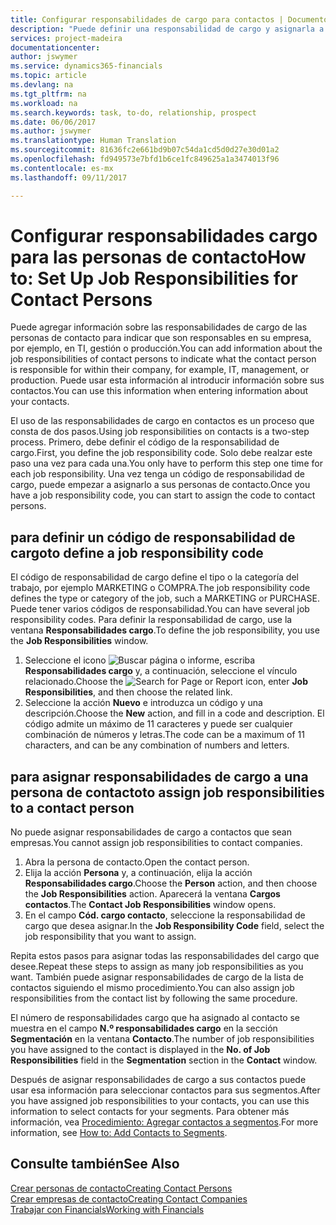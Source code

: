 ```yaml
---
title: Configurar responsabilidades de cargo para contactos | Documentos de Microsoft
description: "Puede definir una responsabilidad de cargo y asignarla a un contacto para indicar las tareas de las que es responsable que su contacto en su empresa, por ejemplo, TI o producción."
services: project-madeira
documentationcenter: 
author: jswymer
ms.service: dynamics365-financials
ms.topic: article
ms.devlang: na
ms.tgt_pltfrm: na
ms.workload: na
ms.search.keywords: task, to-do, relationship, prospect
ms.date: 06/06/2017
ms.author: jswymer
ms.translationtype: Human Translation
ms.sourcegitcommit: 81636fc2e661bd9b07c54da1cd5d0d27e30d01a2
ms.openlocfilehash: fd949573e7bfd1b6ce1fc849625a1a3474013f96
ms.contentlocale: es-mx
ms.lasthandoff: 09/11/2017

---
```

# <a name="how-to-set-up-job-responsibilities-for-contact-persons"></a><span data-ttu-id="e438d-103">Configurar responsabilidades cargo para las personas de contacto</span><span class="sxs-lookup"><span data-stu-id="e438d-103">How to: Set Up Job Responsibilities for Contact Persons</span></span>
<span data-ttu-id="e438d-104">Puede agregar información sobre las responsabilidades de cargo de las personas de contacto para indicar que son responsables en su empresa, por ejemplo, en TI, gestión o producción.</span><span class="sxs-lookup"><span data-stu-id="e438d-104">You can add information about the job responsibilities of contact persons to indicate what the contact person is responsible for within their company, for example, IT, management, or production.</span></span> <span data-ttu-id="e438d-105">Puede usar esta información al introducir información sobre sus contactos.</span><span class="sxs-lookup"><span data-stu-id="e438d-105">You can use this information when entering information about your contacts.</span></span>

<span data-ttu-id="e438d-106">El uso de las responsabilidades de cargo en contactos es un proceso que consta de dos pasos.</span><span class="sxs-lookup"><span data-stu-id="e438d-106">Using job responsibilities on contacts is a two-step process.</span></span> <span data-ttu-id="e438d-107">Primero, debe definir el código de la responsabilidad de cargo.</span><span class="sxs-lookup"><span data-stu-id="e438d-107">First, you define the job responsibility code.</span></span> <span data-ttu-id="e438d-108">Solo debe realzar este paso una vez para cada una.</span><span class="sxs-lookup"><span data-stu-id="e438d-108">You only have to perform this step one time for each job responsibility.</span></span> <span data-ttu-id="e438d-109">Una vez tenga un código de responsabilidad de cargo, puede empezar a asignarlo a sus personas de contacto.</span><span class="sxs-lookup"><span data-stu-id="e438d-109">Once you have a job responsibility code, you can start to assign the code to contact persons.</span></span>

## <a name="to-define-a-job-responsibility-code"></a><span data-ttu-id="e438d-110">para definir un código de responsabilidad de cargo</span><span class="sxs-lookup"><span data-stu-id="e438d-110">to define a job responsibility code</span></span>
<span data-ttu-id="e438d-111">El código de responsabilidad de cargo define el tipo o la categoría del trabajo, por ejemplo MARKETING o COMPRA.</span><span class="sxs-lookup"><span data-stu-id="e438d-111">The job responsibility code defines the type or category of the job, such a MARKETING or PURCHASE.</span></span> <span data-ttu-id="e438d-112">Puede tener varios códigos de responsabilidad.</span><span class="sxs-lookup"><span data-stu-id="e438d-112">You can have several job responsibility codes.</span></span> <span data-ttu-id="e438d-113">Para definir la responsabilidad de cargo, use la ventana **Responsabilidades cargo**.</span><span class="sxs-lookup"><span data-stu-id="e438d-113">To define the job responsibility, you use the **Job Responsibilities** window.</span></span>

1. <span data-ttu-id="e438d-114">Seleccione el icono ![Buscar página o informe](media/ui-search/search_small.png "icono Buscar página o informe"), escriba **Responsabilidades cargo** y, a continuación, seleccione el vínculo relacionado.</span><span class="sxs-lookup"><span data-stu-id="e438d-114">Choose the ![Search for Page or Report](media/ui-search/search_small.png "Search for Page or Report icon") icon, enter **Job Responsibilities**, and then choose the related link.</span></span>
2. <span data-ttu-id="e438d-115">Seleccione la acción **Nuevo** e introduzca un código y una descripción.</span><span class="sxs-lookup"><span data-stu-id="e438d-115">Choose the **New** action, and fill in a code and description.</span></span> <span data-ttu-id="e438d-116">El código admite un máximo de 11 caracteres y puede ser cualquier combinación de números y letras.</span><span class="sxs-lookup"><span data-stu-id="e438d-116">The code can be a maximum of 11 characters, and can be any combination of numbers and letters.</span></span>

## <a name="to-assign-job-responsibilities-to-a-contact-person"></a><span data-ttu-id="e438d-117">para asignar responsabilidades de cargo a una persona de contacto</span><span class="sxs-lookup"><span data-stu-id="e438d-117">to assign job responsibilities to a contact person</span></span>
<span data-ttu-id="e438d-118">No puede asignar responsabilidades de cargo a contactos que sean empresas.</span><span class="sxs-lookup"><span data-stu-id="e438d-118">You cannot assign job responsibilities to contact companies.</span></span>

1. <span data-ttu-id="e438d-119">Abra la persona de contacto.</span><span class="sxs-lookup"><span data-stu-id="e438d-119">Open the contact person.</span></span>
2. <span data-ttu-id="e438d-120">Elija la acción **Persona** y, a continuación, elija la acción **Responsabilidades cargo**.</span><span class="sxs-lookup"><span data-stu-id="e438d-120">Choose the **Person** action, and then choose the **Job Responsibilities** action.</span></span> <span data-ttu-id="e438d-121">Aparecerá la ventana **Cargos contactos**.</span><span class="sxs-lookup"><span data-stu-id="e438d-121">The **Contact Job Responsibilities** window opens.</span></span>
3. <span data-ttu-id="e438d-122">En el campo **Cód. cargo contacto**, seleccione la responsabilidad de cargo que desea asignar.</span><span class="sxs-lookup"><span data-stu-id="e438d-122">In the **Job Responsibility Code** field, select the job responsibility that you want to assign.</span></span>

<span data-ttu-id="e438d-123">Repita estos pasos para asignar todas las responsabilidades del cargo que desee.</span><span class="sxs-lookup"><span data-stu-id="e438d-123">Repeat these steps to assign as many job responsibilities as you want.</span></span> <span data-ttu-id="e438d-124">También puede asignar responsabilidades de cargo de la lista de contactos siguiendo el mismo procedimiento.</span><span class="sxs-lookup"><span data-stu-id="e438d-124">You can also assign job responsibilities from the contact list by following the same procedure.</span></span>

<span data-ttu-id="e438d-125">El número de responsabilidades cargo que ha asignado al contacto se muestra en el campo **N.º responsabilidades cargo** en la sección **Segmentación** en la ventana **Contacto**.</span><span class="sxs-lookup"><span data-stu-id="e438d-125">The number of job responsibilities you have assigned to the contact is displayed in the **No. of Job Responsibilities** field in the **Segmentation** section in the **Contact** window.</span></span>

<span data-ttu-id="e438d-126">Después de asignar responsabilidades de cargo a sus contactos puede usar esa información para seleccionar contactos para sus segmentos.</span><span class="sxs-lookup"><span data-stu-id="e438d-126">After you have assigned job responsibilities to your contacts, you can use this information to select contacts for your segments.</span></span> <span data-ttu-id="e438d-127">Para obtener más información, vea [Procedimiento: Agregar contactos a segmentos](marketing-add-contact-segment.md).</span><span class="sxs-lookup"><span data-stu-id="e438d-127">For more information, see [How to: Add Contacts to Segments](marketing-add-contact-segment.md).</span></span>

## <a name="see-also"></a><span data-ttu-id="e438d-128">Consulte también</span><span class="sxs-lookup"><span data-stu-id="e438d-128">See Also</span></span>
[<span data-ttu-id="e438d-129">Crear personas de contacto</span><span class="sxs-lookup"><span data-stu-id="e438d-129">Creating Contact Persons</span></span>](marketing-create-contact-persons.md)  
[<span data-ttu-id="e438d-130">Crear empresas de contacto</span><span class="sxs-lookup"><span data-stu-id="e438d-130">Creating Contact Companies</span></span>](marketing-create-contact-companies.md)  
[<span data-ttu-id="e438d-131">Trabajar con Financials</span><span class="sxs-lookup"><span data-stu-id="e438d-131">Working with Financials</span></span>](ui-work-product.md)

